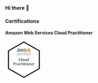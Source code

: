 ### Hi there 👋
### Certifications
#### Amazon Web Services Cloud Practitioner
[![Amazon Web Services Cloud Practitioner](./doc/images/badges/aws-certified-cloud-practitioner.png)](https://www.credly.com/badges/8a315097-b84a-40d6-8b8a-6b96816cf045/public_url)

<!--
**m-e-w/m-e-w** is a ✨ _special_ ✨ repository because its `README.md` (this file) appears on your GitHub profile.

Here are some ideas to get you started:

- 🔭 I’m currently working on ...
- 🌱 I’m currently learning ...
- 👯 I’m looking to collaborate on ...
- 🤔 I’m looking for help with ...
- 💬 Ask me about ...
- 📫 How to reach me: ...
- 😄 Pronouns: ...
- ⚡ Fun fact: ...
-->
